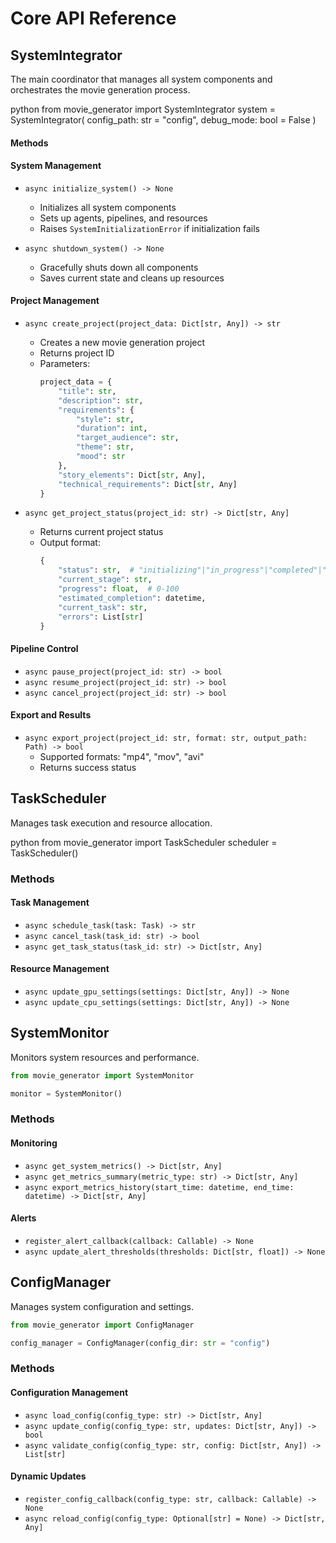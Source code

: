 # Core API Reference

## SystemIntegrator

The main coordinator that manages all system components and orchestrates the movie generation process.




python
from movie_generator import SystemIntegrator
system = SystemIntegrator(
config_path: str = "config",
debug_mode: bool = False
)

#### Methods

#### System Management
- `async initialize_system() -> None`
  - Initializes all system components
  - Sets up agents, pipelines, and resources
  - Raises `SystemInitializationError` if initialization fails

- `async shutdown_system() -> None`
  - Gracefully shuts down all components
  - Saves current state and cleans up resources

#### Project Management
- `async create_project(project_data: Dict[str, Any]) -> str`
  - Creates a new movie generation project
  - Returns project ID
  - Parameters:
    ```python
    project_data = {
        "title": str,
        "description": str,
        "requirements": {
            "style": str,
            "duration": int,
            "target_audience": str,
            "theme": str,
            "mood": str
        },
        "story_elements": Dict[str, Any],
        "technical_requirements": Dict[str, Any]
    }
    ```

- `async get_project_status(project_id: str) -> Dict[str, Any]`
  - Returns current project status
  - Output format:
    ```python
    {
        "status": str,  # "initializing"|"in_progress"|"completed"|"failed"
        "current_stage": str,
        "progress": float,  # 0-100
        "estimated_completion": datetime,
        "current_task": str,
        "errors": List[str]
    }
    ```

#### Pipeline Control
- `async pause_project(project_id: str) -> bool`
- `async resume_project(project_id: str) -> bool`
- `async cancel_project(project_id: str) -> bool`

#### Export and Results
- `async export_project(project_id: str, format: str, output_path: Path) -> bool`
  - Supported formats: "mp4", "mov", "avi"
  - Returns success status

## TaskScheduler

Manages task execution and resource allocation.

python
from movie_generator import TaskScheduler
scheduler = TaskScheduler()



### Methods

#### Task Management
- `async schedule_task(task: Task) -> str`
- `async cancel_task(task_id: str) -> bool`
- `async get_task_status(task_id: str) -> Dict[str, Any]`

#### Resource Management
- `async update_gpu_settings(settings: Dict[str, Any]) -> None`
- `async update_cpu_settings(settings: Dict[str, Any]) -> None`

## SystemMonitor

Monitors system resources and performance.

```python
from movie_generator import SystemMonitor

monitor = SystemMonitor()
```

### Methods

#### Monitoring
- `async get_system_metrics() -> Dict[str, Any]`
- `async get_metrics_summary(metric_type: str) -> Dict[str, Any]`
- `async export_metrics_history(start_time: datetime, end_time: datetime) -> Dict[str, Any]`

#### Alerts
- `register_alert_callback(callback: Callable) -> None`
- `async update_alert_thresholds(thresholds: Dict[str, float]) -> None`

## ConfigManager

Manages system configuration and settings.

```python
from movie_generator import ConfigManager

config_manager = ConfigManager(config_dir: str = "config")
```

### Methods

#### Configuration Management
- `async load_config(config_type: str) -> Dict[str, Any]`
- `async update_config(config_type: str, updates: Dict[str, Any]) -> bool`
- `async validate_config(config_type: str, config: Dict[str, Any]) -> List[str]`

#### Dynamic Updates
- `register_config_callback(config_type: str, callback: Callable) -> None`
- `async reload_config(config_type: Optional[str] = None) -> Dict[str, Any]`
